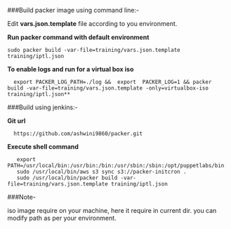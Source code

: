 ###Build packer image using command line:-

 Edit **vars.json.template** file according to you environment.   
    
**Run packer command with default environment** 
  
    sudo packer build -var-file=training/vars.json.template training/iptl.json

**To enable logs and run for a virtual box iso**   
	
	  export PACKER_LOG_PATH=./log &&  export  PACKER_LOG=1 && packer build -var-file=training/vars.json.template -only=virtualbox-iso training/iptl.json**	 
      
      
###Build using jenkins:-

**Git url**

      https://github.com/ashwini9860/packer.git
      
**Execute shell command**

       export PATH=/usr/local/bin:/usr/bin:/bin:/usr/sbin:/sbin:/opt/puppetlabs/bin
       sudo /usr/local/bin/aws s3 sync s3://packer-initcron .
       sudo /usr/local/bin/packer build -var-file=training/vars.json.template training/iptl.json
        
  
###Note-
  
  iso image require on your machine, here it require in current dir. you can modify path as per your environment.
  
  
  
  
